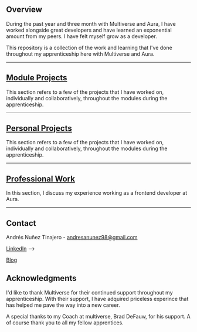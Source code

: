 ## Overview

During the past year and three month with Multiverse and Aura, I have worked alongside great developers and have learned an exponential amount from my peers. I have felt myself grow as a developer.


This repository is a collection of the work and learning that I've done throughout my apprenticeship here with Multiverse and Aura.

---

## [Module Projects](./Projects/Modules/README.md)

This section refers to a few of the projects that I have worked on, individually and collaboratively, throughout the modules during the apprenticeship. 

---

## [Personal Projects](./Projects/Personal/README.md)

This section refers to a few of the projects that I have worked on, individually and collaboratively, throughout the modules during the apprenticeship. 

---

## [Professional Work](./Professional-Work/README.md)

In this section, I discuss my experience working as a frontend developer at Aura.

---

## Contact

Andrés Nuñez Tinajero - andresanunez98@gmail.com

[LinkedIn](https://www.linkedin.com/in/andr%C3%A9s-nu%C3%B1ez-tinajero-732a51218/) -->


[Blog](https://andresanunezt.medium.com) 



## Acknowledgments
I'd like to thank Multiverse for their continued support throughout my apprenticeship. With their support, I have adquired priceless experince that has helped me pave the way into a new career.

A special thanks to my Coach at multiverse, Brad DeFauw, for his support. A of course thank you to all my fellow  apprentices.
